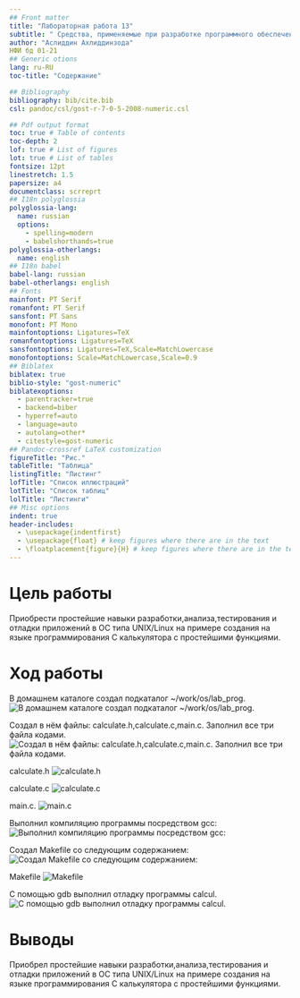 ```yaml
---
## Front matter
title: "Лабораторная работа 13"
subtitle: " Средства, применяемые при разработке программного обеспечения в ОС типа UNIX/Linux. "
author: "Аслиддин Ахлиддинзода"
НФИ бд 01-21
## Generic otions
lang: ru-RU
toc-title: "Содержание"

## Bibliography
bibliography: bib/cite.bib
csl: pandoc/csl/gost-r-7-0-5-2008-numeric.csl

## Pdf output format
toc: true # Table of contents
toc-depth: 2
lof: true # List of figures
lot: true # List of tables
fontsize: 12pt
linestretch: 1.5
papersize: a4
documentclass: scrreprt
## I18n polyglossia
polyglossia-lang:
  name: russian
  options:
	- spelling=modern
	- babelshorthands=true
polyglossia-otherlangs:
  name: english
## I18n babel
babel-lang: russian
babel-otherlangs: english
## Fonts
mainfont: PT Serif
romanfont: PT Serif
sansfont: PT Sans
monofont: PT Mono
mainfontoptions: Ligatures=TeX
romanfontoptions: Ligatures=TeX
sansfontoptions: Ligatures=TeX,Scale=MatchLowercase
monofontoptions: Scale=MatchLowercase,Scale=0.9
## Biblatex
biblatex: true
biblio-style: "gost-numeric"
biblatexoptions:
  - parentracker=true
  - backend=biber
  - hyperref=auto
  - language=auto
  - autolang=other*
  - citestyle=gost-numeric
## Pandoc-crossref LaTeX customization
figureTitle: "Рис."
tableTitle: "Таблица"
listingTitle: "Листинг"
lofTitle: "Список иллюстраций"
lotTitle: "Список таблиц"
lolTitle: "Листинги"
## Misc options
indent: true
header-includes:
  - \usepackage{indentfirst}
  - \usepackage{float} # keep figures where there are in the text
  - \floatplacement{figure}{H} # keep figures where there are in the text
---
```


# Цель работы

Приобрести простейшие навыки разработки,анализа,тестирования и отладки приложений в ОС типа UNIX/Linux на примере создания на языке программирования С калькулятора с простейшими функциями.

# Ход работы

В домашнем каталоге создал подкаталог ~/work/os/lab_prog.
![В домашнем каталоге создал подкаталог ~/work/os/lab_prog.](https://sun9-85.userapi.com/s/v1/if2/suG0Kdu0FpjKsdNVKL9PYs9LOYuuyK6JklSKVNB53ZyXyWNfVH9w_QQNVA-5aHW9R7sPZSbVKfkbIvqv2OfivZBe.jpg?size=257x38&quality=96&type=album)

Создал в нём файлы: calculate.h,calculate.c,main.c. Заполнил все три файла кодами.
![Создал в нём файлы: calculate.h,calculate.c,main.c. Заполнил все три файла кодами.](https://sun9-54.userapi.com/s/v1/if2/Iil6wzKl8YHgjtHZaVOm8Fp-xMA-0V_7spMx67EkMioCehNGhLafPsV2Gv5pHv0dD9inQQJ7-kNDF1CM4Vlc0Xi1.jpg?size=308x75&quality=96&type=album)

calculate.h
![calculate.h](https://sun9-60.userapi.com/s/v1/if2/piNmGjmIlALPfZqYf1TPCBs4Tfxp7YI_mdwtHAkE1y-5BgOToW9sxaUX9030zY0J_acFf9kU4Yxa1FShIhNDfulG.jpg?size=241x197&quality=96&type=album)

calculate.c
![calculate.c](https://sun9-2.userapi.com/s/v1/if2/z7f3yKOu9ic-8PaC_J3DoZckL5ntVsq6f2uAH0L8idQe24D59gz49_MJv0VxIqVDtnrUF2W87nNy1mPDDIXhXHi4.jpg?size=276x73&quality=96&type=album)

main.c.
![main.c](https://sun9-1.userapi.com/s/v1/if2/mRWPBWBQ8-gWOgLesXhRHo6tW6D-uTBuccuLOgFRyezpkgL1Pcd8qWep6QD8dEVf-BQeGZfOgu-YYqdzfx_QuIhZ.jpg?size=310x182&quality=96&type=album)

Выполнил компиляцию программы посредством gcc:
![Выполнил компиляцию программы посредством gcc:](https://sun9-6.userapi.com/s/v1/if2/5Thsiwwsfao8HAzBEXP5SimiYaNqplseH8nJHZ4t8u0jMAV7HsayNpAaXSFgldsWnoL-Y8BlTyXaKBBbzxsK3yKr.jpg?size=411x39&quality=96&type=album)

Создал Makefile со следующим содержанием:
![Создал Makefile со следующим содержанием:](https://sun9-85.userapi.com/s/v1/if2/nn4ok-Xz2fE7JPBEbJQHqeXF0UOy1yz9IxGs_1jpbmvwsdsMJ2695PFe-eXmitdi3z0D4BV69O2gSFetCOg6l7pu.jpg?size=305x30&quality=96&type=album)

Makefile
![Makefile](https://sun9-30.userapi.com/s/v1/if2/_OKCoK28RlNxOjXhTJBUmBZOClfzjkA2DKmskKixQ8iD1w3gyIdfcD8r1XtvVdgtl-_IwkXqq67r6u0fgQq2x67d.jpg?size=256x125&quality=96&type=album)

С помощью gdb выполнил отладку программы calcul.
![С помощью gdb выполнил отладку программы calcul.](https://sun9-55.userapi.com/s/v1/if2/nSH3Q3E8hZqInr6Z852Kgu-MThmxNU4O6jWJqHI4kc4rAKcuy7ssMBADUk9982rb9lM4jqq1hn61d1KMzCHXXsGA.jpg?size=395x165&quality=96&type=album)


# Выводы

Приобрел простейшие навыки разработки,анализа,тестирования и отладки приложений в ОС типа UNIX/Linux на примере создания на языке программирования С калькулятора с простейшими функциями.
